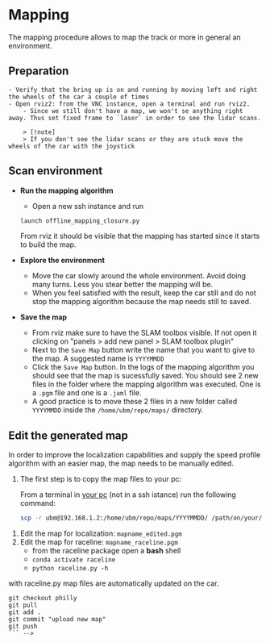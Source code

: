 # Mapping

The mapping procedure allows to map the track or more in general an environment.

## Preparation

    - Verify that the bring up is on and running by moving left and right the wheels of the car a couple of times
    - Open rviz2: from the VNC instance, open a terminal and run rviz2.
        - Since we still don't have a map, we won't se anything right away. Thus set fixed frame to `laser` in order to see the lidar scans. 

        > [!note]
        > If you don't see the lidar scans or they are stuck move the wheels of the car with the joystick

## Scan environment

- **Run the mapping algorithm**
    - Open a new ssh instance and run

    ```bash
    launch offline_mapping_closure.py
    ```

    From rviz it should be visible that the mapping has started since it starts to build the map.

- **Explore the environment**
    - Move the car slowly around the whole environment. Avoid doing many turns. Less you stear better the mapping will be.
    - When you feel satisfied with the result, keep the car still and do not stop the mapping algorithm because the map needs still to saved.
- **Save the map**
    - From rviz make sure to have the SLAM toolbox visible. If not open it clicking on "panels > add new panel > SLAM toolbox plugin"
    - Next to the `Save Map` button write the name that you want to give to the map. A suggested name is `YYYYMMDD`
    - Click the `Save Map` button. In the logs of the mapping algorithm you should see that the map is sucessfully saved. You should see 2 new files in the folder where the mapping algorithm was executed. One is a `.pgm` file and one is a `.jaml` file.
    - A good practice is to move these 2 files in a new folder called `YYYYMMDD` inside the `/home/ubm/repo/maps/` directory.

## Edit the generated map

In order to improve the localization capabilities and supply the speed profile algorithm with an easier map, the map needs to be manually edited.

1. The first step is to copy the map files to your pc:

    From a terminal in <u>your pc</u> (not in a ssh istance) run the following command:

    ```bash
    scp -r ubm@192.168.1.2:/home/ubm/repo/maps/YYYYMMDD/ /path/on/your/pc
    ```

<!-- TODO -->
1. Edit the map for localization: `mapname_edited.pgm`
2. Edit the map for raceline: `mapname_raceline.pgm`
    - from the raceline package open a **bash** shell
    - `conda activate raceline`
    - `python raceline.py -h`
        <!-- show example -->

with raceline.py map files are automatically updated on the car.

<!-- ## Sync github repo with the new map
<!-- needs to be connected to the internet -->
```
git checkout philly
git pull
git add .
git commit "upload new map"
git push
``` -->